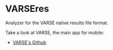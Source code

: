 # VARSEres

Analyzer for the VARSE native results file format.

Take a look at VARSE, the main app for mobile:
- [VARSE's Github](https://github.com/milegroup/varse/blob/master/README.md)
